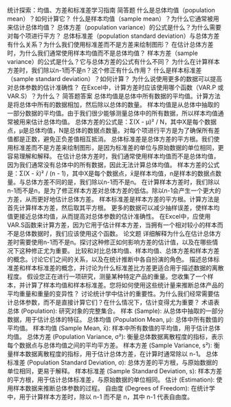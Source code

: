 统计探索：均值、方差和标准差学习指南
简答题
什么是总体均值（population mean）？如何计算它？
什么是样本均值（sample mean）？为什么它通常被用来估计总体均值？
总体方差（population variance）的公式是什么？为什么需要对每个项进行平方？
总体标准差（population standard deviation）与总体方差有什么关系？为什么我们使用标准差而不是方差来绘制图形？
在估计总体方差时，为什么我们通常使用样本均值而不是总体均值？
样本方差（sample variance）的公式是什么？它与总体方差的公式有什么不同？
为什么在计算样本方差时，我们除以n-1而不是n？这个修正有什么作用？
什么是样本标准差（sample standard deviation）？如何计算？
为什么说使用更多的数据可以提高对总体参数的估计准确性？
在Excel中，计算方差时应该使用哪个函数（VAR.P 或 VAR.S）？为什么？
简答题答案
总体均值是总体中所有数据的平均值。计算方法是将总体中所有的数据相加，然后除以总体的数量。
样本均值是从总体中抽取的一部分数据的平均值。由于我们很少能够测量总体中的所有数据，所以样本均值通常被用来估计总体均值。
总体方差的公式是：Σ(X - μ)² / N，其中X是每个数据点，μ是总体均值，N是总体的数据点数量。对每个项进行平方是为了确保所有差值都是正数，避免正负差值相互抵消。
总体标准差是总体方差的平方根。我们使用标准差而不是方差来绘制图形，是因为标准差的单位与原始数据的单位相同，更容易理解和解释。
在估计总体方差时，我们通常使用样本均值而不是总体均值，因为我们通常没有总体中的所有数据，因此无法计算总体均值。
样本方差的公式是：Σ(X - x̄)² / (n - 1)，其中X是每个数据点，x̄是样本均值，n是样本的数据点数量。与总体方差不同的是，我们除以n-1而不是n。
在计算样本方差时，我们除以n-1而不是n，是为了修正样本方差对总体方差的低估。除以n-1会产生一个更大的方差，从而更好地估计总体方差。
样本标准差是样本方差的平方根。计算方法是首先计算样本方差，然后取其平方根。
更多的数据可以减少抽样误差，使样本均值更接近总体均值，从而提高对总体参数的估计准确性。
在Excel中，应使用VAR.S函数来计算方差，因为它用于估计样本方差，当拥有一个相对较小的样本而不是总体数据时，我们应该使用这个函数。
论文题
详细解释为什么在估计总体方差时需要使用n-1而不是n。探讨这种修正如何影响方差的估计值，以及在哪些情况下这种修正尤为重要。
比较和对比总体均值、样本均值、总体方差和样本方差的概念。讨论它们之间的关系，以及在统计推断中各自扮演的角色。
描述总体标准差和样本标准差的概念，并讨论为什么标准差比方差更适合用于描述数据的离散程度。
假设您正在进行一项研究，测量某种特定产品的重量。您收集了一个样本，并计算了样本均值和样本标准差。您将如何使用这些统计量来推断总体产品的平均重量和重量的变异性？
讨论统计学中估计的重要性。为什么我们经常需要估计总体参数，而不是直接计算它们？在什么情况下，估计变得尤为重要？
术语表
总体 (Population): 研究对象的完整集合。
样本 (Sample): 从总体中抽取的一部分数据，用于估计总体的特征。
总体均值 (Population Mean, μ): 总体中所有数值的平均值。
样本均值 (Sample Mean, x̄): 样本中所有数值的平均值，用于估计总体均值。
总体方差 (Population Variance, σ²): 衡量总体数据离散程度的指标，表示每个数据点与总体均值之间的平均平方差。
样本方差 (Sample Variance, s²): 衡量样本数据离散程度的指标，用于估计总体方差，在计算时通常除以 n-1。
总体标准差 (Population Standard Deviation, σ): 总体方差的平方根，与原始数据的单位相同，更易于解释。
样本标准差 (Sample Standard Deviation, s): 样本方差的平方根，用于估计总体标准差，与原始数据的单位相同。
估计 (Estimation): 使用样本数据来推断总体参数的过程。
自由度 (Degrees of Freedom): 在统计学中，用于计算样本方差时，除以 n-1 而不是 n，其中 n-1 代表自由度。